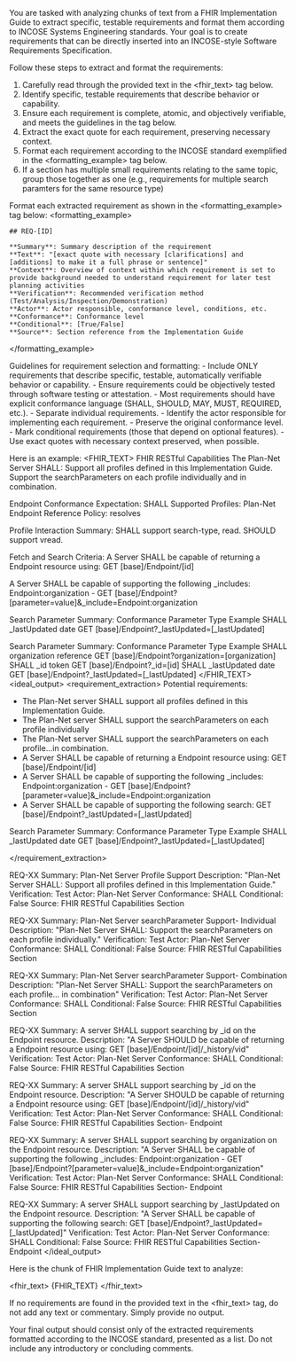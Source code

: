 You are tasked with analyzing chunks of text from a FHIR Implementation Guide to extract specific, testable requirements and format them according to INCOSE Systems Engineering standards. Your goal is to create requirements that can be directly inserted into an INCOSE-style Software Requirements Specification.

<instructions>
Follow these steps to extract and format the requirements:

1. Carefully read through the provided text in the <fhir_text> tag below.
2. Identify specific, testable requirements that describe behavior or capability.
3. Ensure each requirement is complete, atomic, and objectively verifiable, and meets the guidelines in the <guidelines> tag below.
4. Extract the exact quote for each requirement, preserving necessary context.
5. Format each requirement according to the INCOSE standard exemplified in the <formatting_example> tag below.
6. If a section has multiple small requirements relating to the same topic, group those together as one (e.g., requirements for multiple search paramters for the same resource type)
</instructions>

Format each extracted requirement as shown in the <formatting_example> tag below:
<formatting_example>
```
## REQ-[ID]

**Summary**: Summary description of the requirement
**Text**: "[exact quote with necessary [clarifications] and [additions] to make it a full phrase or sentence]"
**Context**: Overview of context within which requirement is set to provide background needed to understand requirement for later test planning activities
**Verification**: Recommended verification method (Test/Analysis/Inspection/Demonstration)
**Actor**: Actor responsible, conformance level, conditions, etc.
**Conformance**: Conformance level
**Conditional**: [True/False]
**Source**: Section reference from the Implementation Guide
```
</formatting_example>

<guidelines>
Guidelines for requirement selection and formatting:
- Include ONLY requirements that describe specific, testable, automatically verifiable behavior or capability.
- Ensure requirements could be objectively tested through software testing or attestation.
- Most requirements should have explicit conformance language (SHALL, SHOULD, MAY, MUST, REQUIRED, etc.).
- Separate individual requirements.
- Identify the actor responsible for implementing each requirement.
- Preserve the original conformance level.
- Mark conditional requirements (those that depend on optional features).
- Use exact quotes with necessary context preserved, when possible.
</guidelines>

Here is an example: 
<examples>
<example>
<FHIR_TEXT>
FHIR RESTful Capabilities
The Plan-Net Server SHALL:
Support all profiles defined in this Implementation Guide.
Support the searchParameters on each profile individually and in combination.

Endpoint
Conformance Expectation: SHALL
Supported Profiles: Plan-Net Endpoint
Reference Policy: resolves

Profile Interaction Summary:
SHALL support search-type, read.
SHOULD support vread.

Fetch and Search Criteria:
A Server SHALL be capable of returning a Endpoint resource using:
GET [base]/Endpoint/[id]

A Server SHALL be capable of supporting the following _includes:
Endpoint:organization - GET [base]/Endpoint?[parameter=value]&_include=Endpoint:organization

Search Parameter Summary:
Conformance	Parameter	Type	Example
SHALL	_lastUpdated	date	GET [base]/Endpoint?_lastUpdated=[_lastUpdated]

Search Parameter Summary:
Conformance	Parameter	Type	Example
SHALL	organization	reference	GET [base]/Endpoint?organization=[organization]
SHALL	_id	token	GET [base]/Endpoint?_id=[id]
SHALL	_lastUpdated	date	GET [base]/Endpoint?_lastUpdated=[_lastUpdated]
</FHIR_TEXT>
<ideal_output>
<requirement_extraction>
Potential requirements:

- The Plan-Net server SHALL support all profiles defined in this Implementation Guide.
- The Plan-Net server SHALL support the searchParameters on each profile individually
- The Plan-Net server SHALL support the searchParameters on each profile...in combination.
- A Server SHALL be capable of returning a Endpoint resource using:
GET [base]/Endpoint/[id]
- A Server SHALL be capable of supporting the following _includes: Endpoint:organization - GET [base]/Endpoint?[parameter=value]&_include=Endpoint:organization
- A Server SHALL be capable of supporting the following search: GET [base]/Endpoint?_lastUpdated=[_lastUpdated]

Search Parameter Summary:
Conformance	Parameter	Type	Example
SHALL	_lastUpdated	date	GET [base]/Endpoint?_lastUpdated=[_lastUpdated]

</requirement_extraction>

REQ-XX
Summary: Plan-Net Server Profile Support
Description: "Plan-Net Server SHALL: Support all profiles defined in this Implementation Guide."
Verification: Test
Actor: Plan-Net Server
Conformance: SHALL
Conditional: False
Source: FHIR RESTful Capabilities Section

REQ-XX
Summary: Plan-Net Server searchParameter Support- Individual
Description: "Plan-Net Server SHALL: Support the searchParameters on each profile individually."
Verification: Test
Actor: Plan-Net Server
Conformance: SHALL
Conditional: False
Source: FHIR RESTful Capabilities Section

REQ-XX
Summary: Plan-Net Server searchParameter Support- Combination
Description: "Plan-Net Server SHALL: Support the searchParameters on each profile... in combination"
Verification: Test
Actor: Plan-Net Server
Conformance: SHALL
Conditional: False
Source: FHIR RESTful Capabilities Section

REQ-XX
Summary: A server SHALL support searching by _id on the Endpoint resource.
Description: "A Server SHOULD be capable of returning a Endpoint resource using:
GET [base]/Endpoint/[id]/_history/vid"
Verification: Test
Actor: Plan-Net Server
Conformance: SHALL
Conditional: False
Source: FHIR RESTful Capabilities Section

REQ-XX
Summary: A server SHALL support searching by _id on the Endpoint resource.
Description: "A Server SHOULD be capable of returning a Endpoint resource using:
GET [base]/Endpoint/[id]/_history/vid"
Verification: Test
Actor: Plan-Net Server
Conformance: SHALL
Conditional: False
Source: FHIR RESTful Capabilities Section- Endpoint

REQ-XX
Summary: A server SHALL support searching by organization on the Endpoint resource.
Description: "A Server SHALL be capable of supporting the following _includes: Endpoint:organization - GET [base]/Endpoint?[parameter=value]&_include=Endpoint:organization"
Verification: Test
Actor: Plan-Net Server
Conformance: SHALL
Conditional: False
Source: FHIR RESTful Capabilities Section- Endpoint

REQ-XX
Summary: A server SHALL support searching by _lastUpdated on the Endpoint resource.
Description: "A Server SHALL be capable of supporting the following search: GET [base]/Endpoint?_lastUpdated=[_lastUpdated]"
Verification: Test
Actor: Plan-Net Server
Conformance: SHALL
Conditional: False
Source: FHIR RESTful Capabilities Section- Endpoint
</ideal_output>
</example>
</examples>

Here is the chunk of FHIR Implementation Guide text to analyze:

<fhir_text>
{FHIR_TEXT}
</fhir_text>

If no requirements are found in the provided text in the <fhir_text> tag, do not add any text or commentary. Simply provide no output.

Your final output should consist only of the extracted requirements formatted according to the INCOSE standard, presented as a list. Do not include any introductory or concluding comments.